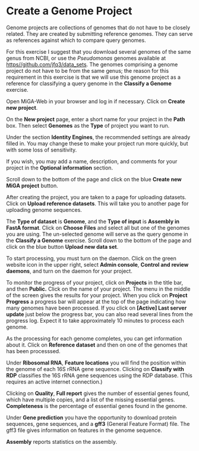 # Create a Genome Project

Genome projects are collections of genomes that do not have to be closely related. They are created by submitting reference genomes. They can serve as references against which to compare query genomes.

For this exercise I suggest that you download several genomes of the same genus from NCBI, or use the _Pseudomonas_ genomes available at[ https//github.com/jfq3/data\_sets](https://github.com/jfq3/data_sets). The genomes comprising a genome project do not have to be from the same genus; the reason for this requirement in this exercise is that we will use this genome project as a reference for classifying a query genome in the **Classify a Genome** exercise.

Open MiGA-Web in your browser and log in if necessary. Click on **Create new project**.

On the **New project** page, enter a short name for your project in the **Path** box. Then select **Genomes** as the **Type** of project you want to run.

Under the section **Identity Engines**, the recommended settings are already filled in. You may change these to make your project run more quickly, but with some loss of sensitivity.

If you wish, you may add a name, description, and comments for your project in the **Optional information** section.

Scroll down to the bottom of the page and click on the blue **Create new MiGA project** button.

After creating the project, you are taken to a page for uploading datasets. Click on **Upload reference datasets**. This will take you to another page for uploading genome sequences.

The **Type of dataset** is **Genome**, and the **Type of input** is **Assembly in FastA format**. Click on **Choose Files** and select all but one of the genomes you are using. The un-selected genome will serve as the query genome in the **Classify a Genome** exercise. Scroll down to the bottom of the page and click on the blue button **Upload new data set**.

To start processing, you must turn on the daemon. Click on the green website icon in the upper right, select **Admin console**, **Control and review daemons**, and turn on the daemon for your project.

To monitor the progress of your project, click on **Projects** in the title bar, and then **Public.** Click on the name of your project. The menu in the middle of the screen gives the results for your project. When you click on **Project Progress** a progress bar will appear at the top of the page indicating how many genomes have been processed. If you click on **\[Active\] Last server update** just below the progress bar, you can also read several lines from the progress log. Expect it to take approximately 10 minutes to process each genome.

As the processing for each genome completes, you can get information about it. Click on **Reference dataset** and then on one of the genomes that has been processsed.

Under **Ribosomal RNA**, **Feature locations** you will find the position within the genome of each 16S rRNA gene sequence. Clicking on **Classify with RDP** classifies the 16S rRNA gene sequences using the RDP database. \(This requires an active internet connection.\)

Clicking on **Quality**, **Full report** gives the number of essential genes found, which have multiple copies, and a list of the missing essential genes. **Completeness** is the percentage of essential genes found in the genome.

Under **Gene prediction** you have the opportunity to download protein sequences, gene sequences, and a **gff3** \(General Feature Format\) file. The gff3 file gives information on features in the genome sequence.

**Assembly** reports statistics on the assembly.
